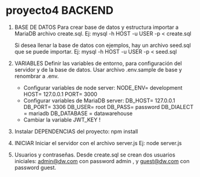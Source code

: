 # proyecto4 BACKEND

1. BASE DE DATOS
	Para crear base de datos y estructura importar a MariaDB archivo create.sql.
		Ej: mysql -h HOST -u USER -p < create.sql
	
	Si desea llenar la base de datos con ejemplos, hay un archivo seed.sql que se puede importar.
		Ej: mysql -h HOST -u USER -p < seed.sql

2. VARIABLES
	Definir las variables de entorno, para configuración del servidor y de la base de datos. Usar archivo .env.sample de base y renombrar a .env.
	- Configurar variables de node server:
			NODE_ENV= development
			HOST= 127.0.0.1
			PORT= 3000
	- Configurar variables de MariaDB server:
			DB_HOST= 127.0.0.1
			DB_PORT= 3306
			DB_USER= root
			DB_PASS= password
			DB_DIALECT = mariadb
			DB_DATABASE = datawarehouse
	- Cambiar la variable JWT_KEY !

3. Instalar DEPENDENCIAS del proyecto: 
	npm install

4. INICIAR
	Iniciar el servidor con el archivo server.js
		Ej: node server.js

5. Usuarios y contraseñas.
	Desde create.sql se crean dos usuarios iniciales:
		admin@dw.com con password admin , y
		guest@dw.com con password guest.
